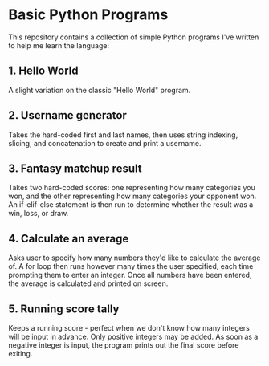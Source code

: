 # Basic Python Programs

This repository contains a collection of simple Python programs I've written to help me learn the language:

## 1. Hello World
A slight variation on the classic "Hello World" program.

## 2. Username generator
Takes the hard-coded first and last names, then uses string indexing, slicing, and concatenation to create and print a username.

## 3. Fantasy matchup result
Takes two hard-coded scores: one representing how many categories you won, and the other representing how many categories your opponent won. An if-elif-else statement is then run to determine whether the result was a win, loss, or draw.

## 4. Calculate an average
Asks user to specify how many numbers they'd like to calculate the average of. A for loop then runs however many times the user specified, each time prompting them to enter an integer. Once all numbers have been entered, the average is calculated and printed on screen.

## 5. Running score tally
Keeps a running score - perfect when we don't know how many integers will be input in advance. Only positive integers may be added. As soon as a negative integer is input, the program prints out the final score before exiting.